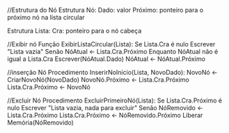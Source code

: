 //Estrutura do Nó
Estrutura Nó:
    Dado: valor
    Próximo: ponteiro para o próximo nó na lista circular

Estrutura Lista:
    Cra: ponteiro para o nó cabeça

//Exibir nó
Função ExibirListaCircular(Lista):
    Se Lista.Cra é nulo
        Escrever "Lista vazia"
    Senão
        NóAtual <- Lista.Cra.Próximo
        Enquanto NóAtual não é igual a Lista.Cra
            Escrever(NóAtual.Dado)
            NóAtual <- NóAtual.Próximo

//inserção Nó
Procedimento InserirNoInicio(Lista, NovoDado):
    NovoNó <- CriarNovoNó(NovoDado)
    NovoNó.Próximo <- Lista.Cra.Próximo
    Lista.Cra.Próximo <- NovoNó

//Excluir Nó
    Procedimento ExcluirPrimeiroNó(Lista):
    Se Lista.Cra.Próximo é nulo
        Escrever "Lista vazia, nada para excluir"
    Senão
        NóRemovido <- Lista.Cra.Próximo
        Lista.Cra.Próximo <- NóRemovido.Próximo
        Liberar Memória(NóRemovido)
